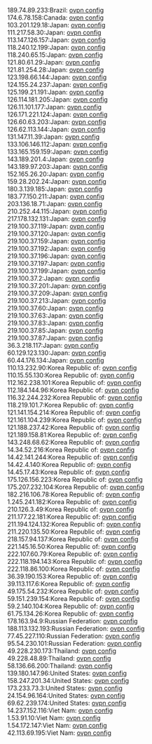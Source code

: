 189.74.89.233:Brazil: [ovpn config](vpn/189_74_89_233.ovpn)  
174.6.78.158:Canada: [ovpn config](vpn/174_6_78_158.ovpn)  
103.201.129.18:Japan: [ovpn config](vpn/103_201_129_18.ovpn)  
111.217.58.30:Japan: [ovpn config](vpn/111_217_58_30.ovpn)  
113.147.126.157:Japan: [ovpn config](vpn/113_147_126_157.ovpn)  
118.240.12.199:Japan: [ovpn config](vpn/118_240_12_199.ovpn)  
118.240.65.15:Japan: [ovpn config](vpn/118_240_65_15.ovpn)  
121.80.61.29:Japan: [ovpn config](vpn/121_80_61_29.ovpn)  
121.81.254.28:Japan: [ovpn config](vpn/121_81_254_28.ovpn)  
123.198.66.144:Japan: [ovpn config](vpn/123_198_66_144.ovpn)  
124.155.24.237:Japan: [ovpn config](vpn/124_155_24_237.ovpn)  
125.199.21.191:Japan: [ovpn config](vpn/125_199_21_191.ovpn)  
126.114.181.205:Japan: [ovpn config](vpn/126_114_181_205.ovpn)  
126.11.101.177:Japan: [ovpn config](vpn/126_11_101_177.ovpn)  
126.171.221.124:Japan: [ovpn config](vpn/126_171_221_124.ovpn)  
126.60.63.203:Japan: [ovpn config](vpn/126_60_63_203.ovpn)  
126.62.113.144:Japan: [ovpn config](vpn/126_62_113_144.ovpn)  
131.147.11.39:Japan: [ovpn config](vpn/131_147_11_39.ovpn)  
133.106.146.112:Japan: [ovpn config](vpn/133_106_146_112.ovpn)  
133.165.159.159:Japan: [ovpn config](vpn/133_165_159_159.ovpn)  
143.189.201.4:Japan: [ovpn config](vpn/143_189_201_4.ovpn)  
143.189.97.203:Japan: [ovpn config](vpn/143_189_97_203.ovpn)  
152.165.26.20:Japan: [ovpn config](vpn/152_165_26_20.ovpn)  
159.28.202.24:Japan: [ovpn config](vpn/159_28_202_24.ovpn)  
180.3.139.185:Japan: [ovpn config](vpn/180_3_139_185.ovpn)  
183.77.150.211:Japan: [ovpn config](vpn/183_77_150_211.ovpn)  
203.136.18.71:Japan: [ovpn config](vpn/203_136_18_71.ovpn)  
210.252.44.115:Japan: [ovpn config](vpn/210_252_44_115.ovpn)  
217.178.132.131:Japan: [ovpn config](vpn/217_178_132_131.ovpn)  
219.100.37.119:Japan: [ovpn config](vpn/219_100_37_119.ovpn)  
219.100.37.120:Japan: [ovpn config](vpn/219_100_37_120.ovpn)  
219.100.37.159:Japan: [ovpn config](vpn/219_100_37_159.ovpn)  
219.100.37.192:Japan: [ovpn config](vpn/219_100_37_192.ovpn)  
219.100.37.196:Japan: [ovpn config](vpn/219_100_37_196.ovpn)  
219.100.37.197:Japan: [ovpn config](vpn/219_100_37_197.ovpn)  
219.100.37.199:Japan: [ovpn config](vpn/219_100_37_199.ovpn)  
219.100.37.2:Japan: [ovpn config](vpn/219_100_37_2.ovpn)  
219.100.37.201:Japan: [ovpn config](vpn/219_100_37_201.ovpn)  
219.100.37.209:Japan: [ovpn config](vpn/219_100_37_209.ovpn)  
219.100.37.213:Japan: [ovpn config](vpn/219_100_37_213.ovpn)  
219.100.37.60:Japan: [ovpn config](vpn/219_100_37_60.ovpn)  
219.100.37.63:Japan: [ovpn config](vpn/219_100_37_63.ovpn)  
219.100.37.83:Japan: [ovpn config](vpn/219_100_37_83.ovpn)  
219.100.37.85:Japan: [ovpn config](vpn/219_100_37_85.ovpn)  
219.100.37.87:Japan: [ovpn config](vpn/219_100_37_87.ovpn)  
36.3.218.117:Japan: [ovpn config](vpn/36_3_218_117.ovpn)  
60.129.123.130:Japan: [ovpn config](vpn/60_129_123_130.ovpn)  
60.44.176.134:Japan: [ovpn config](vpn/60_44_176_134.ovpn)  
110.13.232.90:Korea Republic of: [ovpn config](vpn/110_13_232_90.ovpn)  
110.15.55.130:Korea Republic of: [ovpn config](vpn/110_15_55_130.ovpn)  
112.162.238.101:Korea Republic of: [ovpn config](vpn/112_162_238_101.ovpn)  
112.184.144.96:Korea Republic of: [ovpn config](vpn/112_184_144_96.ovpn)  
116.32.244.232:Korea Republic of: [ovpn config](vpn/116_32_244_232.ovpn)  
118.219.101.7:Korea Republic of: [ovpn config](vpn/118_219_101_7.ovpn)  
121.141.154.214:Korea Republic of: [ovpn config](vpn/121_141_154_214.ovpn)  
121.161.104.239:Korea Republic of: [ovpn config](vpn/121_161_104_239.ovpn)  
121.188.237.42:Korea Republic of: [ovpn config](vpn/121_188_237_42.ovpn)  
121.189.158.81:Korea Republic of: [ovpn config](vpn/121_189_158_81.ovpn)  
143.248.68.62:Korea Republic of: [ovpn config](vpn/143_248_68_62.ovpn)  
14.34.52.216:Korea Republic of: [ovpn config](vpn/14_34_52_216.ovpn)  
14.42.141.244:Korea Republic of: [ovpn config](vpn/14_42_141_244.ovpn)  
14.42.4.140:Korea Republic of: [ovpn config](vpn/14_42_4_140.ovpn)  
14.45.17.43:Korea Republic of: [ovpn config](vpn/14_45_17_43.ovpn)  
175.126.156.223:Korea Republic of: [ovpn config](vpn/175_126_156_223.ovpn)  
175.207.232.104:Korea Republic of: [ovpn config](vpn/175_207_232_104.ovpn)  
182.216.106.78:Korea Republic of: [ovpn config](vpn/182_216_106_78.ovpn)  
1.245.241.182:Korea Republic of: [ovpn config](vpn/1_245_241_182.ovpn)  
210.126.3.49:Korea Republic of: [ovpn config](vpn/210_126_3_49.ovpn)  
211.177.22.181:Korea Republic of: [ovpn config](vpn/211_177_22_181.ovpn)  
211.194.124.132:Korea Republic of: [ovpn config](vpn/211_194_124_132.ovpn)  
211.220.135.50:Korea Republic of: [ovpn config](vpn/211_220_135_50.ovpn)  
218.157.94.137:Korea Republic of: [ovpn config](vpn/218_157_94_137.ovpn)  
221.145.16.50:Korea Republic of: [ovpn config](vpn/221_145_16_50.ovpn)  
222.107.60.79:Korea Republic of: [ovpn config](vpn/222_107_60_79.ovpn)  
222.118.194.143:Korea Republic of: [ovpn config](vpn/222_118_194_143.ovpn)  
222.118.86.100:Korea Republic of: [ovpn config](vpn/222_118_86_100.ovpn)  
36.39.190.153:Korea Republic of: [ovpn config](vpn/36_39_190_153.ovpn)  
39.113.117.6:Korea Republic of: [ovpn config](vpn/39_113_117_6.ovpn)  
49.175.54.232:Korea Republic of: [ovpn config](vpn/49_175_54_232.ovpn)  
59.151.239.154:Korea Republic of: [ovpn config](vpn/59_151_239_154.ovpn)  
59.2.140.104:Korea Republic of: [ovpn config](vpn/59_2_140_104.ovpn)  
61.75.134.26:Korea Republic of: [ovpn config](vpn/61_75_134_26.ovpn)  
178.163.94.9:Russian Federation: [ovpn config](vpn/178_163_94_9.ovpn)  
188.113.132.193:Russian Federation: [ovpn config](vpn/188_113_132_193.ovpn)  
77.45.227.110:Russian Federation: [ovpn config](vpn/77_45_227_110.ovpn)  
95.54.230.101:Russian Federation: [ovpn config](vpn/95_54_230_101.ovpn)  
49.228.230.173:Thailand: [ovpn config](vpn/49_228_230_173.ovpn)  
49.228.48.89:Thailand: [ovpn config](vpn/49_228_48_89.ovpn)  
58.136.66.200:Thailand: [ovpn config](vpn/58_136_66_200.ovpn)  
139.180.147.96:United States: [ovpn config](vpn/139_180_147_96.ovpn)  
158.247.201.34:United States: [ovpn config](vpn/158_247_201_34.ovpn)  
173.233.73.3:United States: [ovpn config](vpn/173_233_73_3.ovpn)  
24.154.96.164:United States: [ovpn config](vpn/24_154_96_164.ovpn)  
69.62.239.174:United States: [ovpn config](vpn/69_62_239_174.ovpn)  
14.237.152.116:Viet Nam: [ovpn config](vpn/14_237_152_116.ovpn)  
1.53.91.10:Viet Nam: [ovpn config](vpn/1_53_91_10.ovpn)  
1.54.172.147:Viet Nam: [ovpn config](vpn/1_54_172_147.ovpn)  
42.113.69.195:Viet Nam: [ovpn config](vpn/42_113_69_195.ovpn)  
